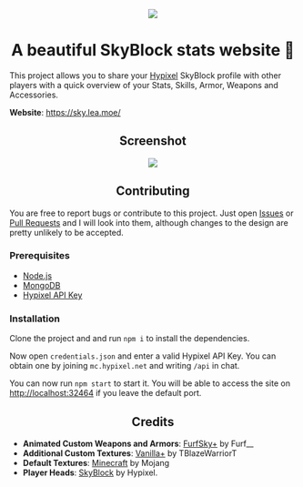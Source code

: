 <p align="center"><img src="https://i.imgur.com/h74ZXmI.png"></p>
<h1 align="center">A beautiful SkyBlock stats website 🌹</h1>

This project allows you to share your <a href="https://hypixel.net//">Hypixel</a> SkyBlock profile with other players with a quick overview of your Stats, Skills, Armor, Weapons and Accessories.

**Website**: https://sky.lea.moe/

<h2 align="center">Screenshot</h1>

<p align="center"><img src="https://i.imgur.com/JSVsbUx.png"></p>

<h2 align="center">Contributing</h1>

You are free to report bugs or contribute to this project. Just open <a href="../../issues">Issues</a> or <a href="../../pulls">Pull Requests</a> and I will look into them, although changes to the design are pretty unlikely to be accepted.

<h3>Prerequisites</h3>

- <a href="https://nodejs.org/">Node.js</a>
- <a href="https://docs.mongodb.com/manual/administration/install-community/">MongoDB</a>
- <a href="https://api.hypixel.net/">Hypixel API Key</a>

<h3>Installation</h3>

Clone the project and and run `npm i` to install the dependencies.

Now open `credentials.json` and enter a valid Hypixel API Key. You can obtain one by joining `mc.hypixel.net` and writing `/api` in chat.

You can now run `npm start` to start it. You will be able to access the site on <a href="http://localhost:32464">http://localhost:32464</a> if you leave the default port.

<h2 align="center">Credits</h2>

- **Animated Custom Weapons and Armors**: <a href="https://hypixel.net/threads/2138599/">FurfSky+</a> by Furf__
- **Additional Custom Textures**: <a href="https://hypixel.net/threads/2147652/">Vanilla+</a> by TBlazeWarriorT
- **Default Textures**: <a href="https://www.minecraft.net/">Minecraft</a> by Mojang
- **Player Heads**: <a href="https://hypixel.net/forums/skyblock.157/">SkyBlock</a> by Hypixel.
